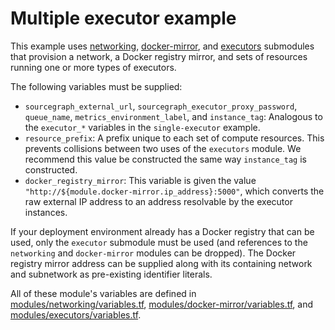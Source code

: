 # Multiple executor example

This example uses [networking](https://registry.terraform.io/modules/sourcegraph/executors/google/0.0.26/submodules/networking), [docker-mirror](https://registry.terraform.io/modules/sourcegraph/executors/google/0.0.26/submodules/docker-mirror), and [executors](https://registry.terraform.io/modules/sourcegraph/executors/google/0.0.26/submodules/executors) submodules that provision a network, a Docker registry mirror, and sets of resources running one or more types of executors.

The following variables must be supplied:

- `sourcegraph_external_url`, `sourcegraph_executor_proxy_password`, `queue_name`, `metrics_environment_label`, and `instance_tag`: Analogous to the `executor_*` variables in the `single-executor` example.
- `resource_prefix`: A prefix unique to each set of compute resources. This prevents collisions between two uses of the `executors` module. We recommend this value be constructed the same way `instance_tag` is constructed.
- `docker_registry_mirror`: This variable is given the value `"http://${module.docker-mirror.ip_address}:5000"`, which converts the raw external IP address to an address resolvable by the executor instances.

If your deployment environment already has a Docker registry that can be used, only the `executor` submodule must be used (and references to the `networking` and `docker-mirror` modules can be dropped). The Docker registry mirror address can be supplied along with its containing network and subnetwork as pre-existing identifier literals.

All of these module's variables are defined in [modules/networking/variables.tf](https://github.com/sourcegraph/terraform-google-executors/blob/v0.0.26/modules/networking/variables.tf), [modules/docker-mirror/variables.tf](https://github.com/sourcegraph/terraform-google-executors/blob/v0.0.26/modules/docker-mirror/variables.tf), and [modules/executors/variables.tf](https://github.com/sourcegraph/terraform-google-executors/blob/v0.0.26/modules/executors/variables.tf).

